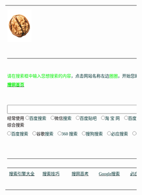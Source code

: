 <!-- 参考http://www.sowang.com/s/ -->

<html><head><meta http-equiv="Content-Type" content="text/html; charset=GBK">
<title>搜网全能搜 - 搜索引擎大全!各大搜索引擎一键搜索!</title>

<meta name="Description" content="为您提供各大搜索引擎入口,集合全世界最大的搜索引擎百度搜索,谷歌搜索,360搜索,搜狗搜索,必应搜索等搜索引擎,帮您一键实现对百度、谷歌、搜狗、必应、360等搜索引擎及视频、图片、音乐、知识、微博、微信、购物等热门网站搜索，方便您快速找到所需！&quot;">
<meta name="Keywords" content="搜索引擎,搜索大全,搜索引擎大全,全能搜,百度搜索引擎,google谷歌搜索引擎,360搜索引擎,搜狗搜索引擎,搜搜搜索引擎,必应搜索引擎,购物搜索引擎,网页搜索引擎,音乐搜索引擎,视频搜索引擎,学术搜索引擎,图片搜索引擎">

<style type="text/css">
<!--

body, td{color:/#000;font-size:12px;font-family:宋体;line-height:140%}
A:LINK{color:/#039;}

A:VISITED{color:/#039;}
A:HOVER{color:/#f60;}

.WH{color:/#FFF;font:bold 14.8px 宋体}
.WHS{color:/#FFF;font:12px 宋体}

:link.WHS{color:/#FFF;font:12px 宋体}
:visited.WHS{color:/#FFF;font:12px 宋体}

:hover.WHS{color:/#f60;font:12px 宋体}
.X{font-size:24px;font-weight:bold;}

.L{font-size:16px;font-weight:bold;}
.M{font:bold 14.8px 宋体}

.C{font-size:14.8px}
.S{font-size:12px}

.LM{line-height:130%}
.LL{line-height:150%}

.f11{font-size:14.9px}
.f1{font-size:10px}

.f2{font-size:12px}
.f3{font-size:16px}

.f4{font-size:18px}
.f5{font-size:24px}

.f6{font-size:31px}
.lh13{line-height:130%}

.lh15{line-height:150%}
.lh17{line-height:170%}

select{font-size:12px}
input{font-size:12px}

.l15{line-height:150%}
.img01{border-color:/#000000;color:/#000000;}

.c01{color:/#ffffff;line-height:150%}
.c03{color:/#FA7701;line-height:170%;font-size:14.9px}

.td_background {BACKGROUND-COLOR: /#f7f7f4; COLOR: /#3f3f3f; FONT-SIZE: 12px;
LINE-HEIGHT: 13pt; TEXT-ALIGN: center}

.f14 {font-size:14.8px;font-family:宋体; line-height: 20px}
.b10 { font-family: "宋体"; font-size: 10pt; color: /#000000; line-height: 130%}

.black9 { font-family: "宋体"; font-size: 9pt; color: /#000000; text-decoration: none}
.p4{font-size:14.8px;line-height:130%}

.f9 { font-size: 12px}
.a { font-family: "宋体"; font-size: 12px; color: 000099; text-decoration: none}

.text {font-size: 14.9px; line-height: 22px}
a {font-size: 9pt; text-decoration: underline}

.blue {text-decoration: underline;color:/#000099;line-height: 18px;}
.green { font-family: "宋体"; font-size: 14px; color: 687C49; text-decoration: none}

.b2 { font-family: "宋体"; font-size: 12px; color: /#000000; text-decoration: none; line-height: 18px}
a:link.a02 {color:/#0000ff;font-size:14.9px;font-weight:bold;}

.t3 { font-size: 14px; line-height: 140%; }
.tech15 {font-size:14.9px;line-height:120%;}

.techs1 {font-size:10px;color:/#6666cc;}
.navtd{ font-size: 12px; font-family: MS Shell Dlg,Tahoma,sans-serif,宋体; color: /#FFFFFF; text-decoration: none }

.bold{ font-weight: bold }
a:link.lan7 {color:/#00169C;font-size:12px}

.l17 {line-height:170%;}
a:link.link1 {text-decoration:none;}

.cont {FONT-FAMILY: 宋体; FONT-SIZE: 14px; LINE-HEIGHT: 20px}
.blank {LINE-HEIGHT: 20px; WIDTH: 95%; align: left}

td {font-family:宋体;font-size:12px;}
.itm {

FONT-FAMILY: "宋体"; FONT-SIZE: 12px
; color: /#FFFFFF}

.a14{font-size:14px;text-indent:25px;line-height:20px}
.item { font: 10pt "宋体"}

table {font-family: "宋体"; font-size: 9pt;}
.sms { font-size: 12px}.sms { font-size: 12px}.sms { font-size: 12px}a:link.keys { color: /#0000FF; text-decoration: none; font-size: 12px; }a:link.keys { color: /#0000FF; text-decoration: none; font-size: 12px; }a:link.keys { color: /#0000FF; text-decoration: none; font-size: 12px; }a:link.keys { color: /#0000FF; text-decoration: none; font-size: 12px; }a:link.keys { color: /#0000FF; text-decoration: none; font-size: 12px; }a:link.keys { color: /#0000FF; text-decoration: none; font-size: 12px; }a:link.keys { color: /#0000FF; text-decoration: none; font-size: 12px; }a:link.keys { color: /#0000FF; text-decoration: none; font-size: 12px; }a:link.keys { color: /#0000FF; text-decoration: none; font-size: 12px; }a:link.keys { color: /#0000FF; text-decoration: none; font-size: 12px; }a:link.keys { color: /#0000FF; text-decoration: none; font-size: 12px; }a:link.keys { color: /#0000FF; text-decoration: none; font-size: 12px; }a:link.keys { color: /#0000FF; text-decoration: none; font-size: 12px; }a:link.keys { color: /#0000FF; text-decoration: none; font-size: 12px; }a:link.keys { color: /#0000FF; text-decoration: none; font-size: 12px; }a:link.keys { color: /#0000FF; text-decoration: none; font-size: 12px; }a:link.keys { color: /#0000FF; text-decoration: none; font-size: 12px; }a:link.keys { color: /#0000FF; text-decoration: none; font-size: 12px; }a:link.keys { color: /#0000FF; text-decoration: none; font-size: 12px; }a:link.keys { color: /#0000FF; text-decoration: none; font-size: 12px; }a:link.keys { color: /#0000FF; text-decoration: none; font-size: 12px; }a:link.keys { color: /#0000FF; text-decoration: none; font-size: 12px; }a:link.keys { color: /#0000FF; text-decoration: none; font-size: 12px; }a:link.keys { color: /#0000FF; text-decoration: none; font-size: 12px; }a:link.keys { color: /#0000FF; text-decoration: none; font-size: 12px; }a:link.keys { color: /#0000FF; text-decoration: none; font-size: 12px; }.p1{font-size:12px}

.b { font-family: "宋体"; font-size: 14px; color: /#000000; text-decoration: none; font-weight: bold}
.f12{font-size:12px; color:/#000000; line-height: 18px}

.dir {FONT-FAMILY: 宋体; FONT-SIZE: 14.8px; FONT-WEIGHT: bold}
.unnamed1 { font-size: 9pt}

.TEXT1 {line-height: 130%;}
.p2{font-size:12px;line-height:130%;}

.tomg { color: /#000000; font-size:12px; text-decoration:none}
a:link.tomg {color: /#000000; text-decoration:none}

.f{font-size:12px}.c07{color:/#777777;line-height:150%;}
a:link.lk3 {color:/#777777;text-decoration:none;}

.font {font-size: 9pt; font-family: "宋体", "Arial Narrow", "Times New Roman",line-height:13pt;}
:link.fl{color:/#6f6f6f}

.n02 {FONT-SIZE: 14px; LINE-HEIGHT: 150%}
a:link.a07 {text-decoration:none;color:/#0000AA;}

.p3{font-family:"宋体";font-size:12px;line-height:200%}.black { font-size: 12px;text-decoration: none;line-height: 18px;}
.tableBorder1{width:98%;border: 1px; background-color: /#6595D6;}

td.TableBody1{background-color: /#FFFFFF;line-height : normal ;}
table {font-family: "宋体"; font-size: 9pt;}

/*{margin:0;padding:0;}
.newsblue1 { font-size: 14px; line-height: 21px; color: /#0F0CBF;}

a {font-size: 9pt; text-decoration: underline}
a:link{color:000066}

a:link{font-size:12px;color:/#0000cc;}
/*{margin:0;padding:0;}

--></style><!--<base target="_blank">--><base href="." target="_blank">
<style type="text/css">/#yddContainer{display:block;font-family:Microsoft YaHei;position:relative;width:100%;height:100%;top:-4px;left:-4px;font-size:12px;border:1px solid}/#yddTop{display:block;height:22px}/#yddTopBorderlr{display:block;position:static;height:17px;padding:2px 28px;line-height:17px;font-size:12px;color:/#5079bb;font-weight:bold;border-style:none solid;border-width:1px}/#yddTopBorderlr .ydd-sp{position:absolute;top:2px;height:0;overflow:hidden}.ydd-icon{left:5px;width:17px;padding:0px 0px 0px 0px;padding-top:17px;background-position:-16px -44px}.ydd-close{right:5px;width:16px;padding-top:16px;background-position:left -44px}/#yddKeyTitle{float:left;text-decoration:none}/#yddMiddle{display:block;margin-bottom:10px}.ydd-tabs{display:block;margin:5px 0;padding:0 5px;height:18px;border-bottom:1px solid}.ydd-tab{display:block;float:left;height:18px;margin:0 5px -1px 0;padding:0 4px;line-height:18px;border:1px solid;border-bottom:none}.ydd-trans-container{display:block;line-height:160%}.ydd-trans-container a{text-decoration:none;}/#yddBottom{position:absolute;bottom:0;left:0;width:100%;height:22px;line-height:22px;overflow:hidden;background-position:left -22px}.ydd-padding010{padding:0 10px}/#yddWrapper{color:/#252525;z-index:99999;background:url(chrome-extension://bgllbpdmpeenjbeiigkhccehncomjfbk/ab20.png);}/#yddContainer{background:/#fff;border-color:/#4b7598}/#yddTopBorderlr{border-color:/#f0f8fc}/#yddWrapper .ydd-sp{background-image:url(chrome-extension://bgllbpdmpeenjbeiigkhccehncomjfbk/ydd-sprite.png)}/#yddWrapper a,/#yddWrapper a:hover,/#yddWrapper a:visited{color:/#50799b}/#yddWrapper .ydd-tabs{color:/#959595}.ydd-tabs,.ydd-tab{background:/#fff;border-color:/#d5e7f3}/#yddBottom{color:/#363636}/#yddWrapper{min-width:250px;max-width:400px;margin-top: 15px;}</style><style id="style-1-cropbar-clipper">//* Copyright 2014 Evernote Corporation. All rights reserved. /*/

.en-markup-crop-options {
top: 18px !important;

left: 50% !important;
margin-left: -100px !important;

width: 200px !important;
border: 2px rgba(255,255,255,.38) solid !important;

border-radius: 4px !important;
}

.en-markup-crop-options div div:first-of-type {
margin-left: 0px !important;

}
</style></head>

<body>
<div align="center">

<table border="0" width="55%" height="636">
<tbody><tr>

<td height="108">
<p align="center">

<img border="0" src="/img/hetao_80x106.png" alt="搜网全能搜 --- 帮您一键实现对百度、谷歌、搜狗、必应、360搜索引擎、视频、图片、音乐、知识、微博、微信、购物等热门网站搜索，方便您快速找到需要的东西！" width="80" height="106"></p></td>
</tr>

<tr>
<td height="345">

<table border="0" cellpadding="0" cellspacing="0" width="873" height="280">
<tbody><tr>

<td width="873" height="19" style="font-size: 12px; margin: 0; padding: 0">
</td>

</tr>
<tr>

<td width="873" height="19" style="font-size: 12px; margin: 0; padding: 0">
</td>

</tr>
<tr>

<td width="873" height="19" style="font-size: 12px; margin: 0; padding: 0">
<font color="/#FF0000">

<span style="font-size: 10.5pt; margin: 0; padding: 0" lang="zh-cn">请在</span><span style="font-size: 10.5pt" lang="zh-cn">搜索</span><span style="font-size: 10.5pt">框</span><span style="font-size: 10.5pt; margin: 0; padding: 0" lang="zh-cn">中输入您想搜索的内容</span></font><font style="margin: 0; padding: 0"><font color="/#333333"><span style="font-size: 10.5pt">，点击网站名称左边</span></font><span style="font-size: 10.5pt"><font color="/#FF0000">圈圈</font></span></font><font color="/#333333" style="margin: 0; padding: 0"><span style="font-size: 10.5pt">，</span></font><span lang="zh-cn" style="margin: 0; padding: 0"><font color="/#333333" style="margin: 0; padding: 0"><span style="font-size: 10.5pt">开始您的搜索之旅
！搜网全能搜一键搜索！</span>&nbsp;<span style="font-size: 10.5pt"> </span> </font></span>

<font color="/#635f5c" style="margin: 0px; padding: 0px"><b>
<span class="eng">

<font color="/#333333" style="margin: 0px; padding: 0px">
<span style="font-size: 10.5pt"></span></font></span>

</b><span class="eng">
<font color="/#333333" style="margin: 0px; padding: 0px"><u><span style="margin: 0px; padding: 0px">

<font color="/#FF0000" style="margin: 0; padding: 0; ">
<a href="http://www.sowang.com/">

<font color="/#FF0000" style="font-size: 10.5pt; font-weight:700">搜网首页</font></a></font></span></u></font></span></font><b><span lang="zh-cn" style="margin: 0; padding: 0"><font color="/#333333" style="margin: 0; padding: 0">&nbsp; </font></span>
<font color="/#111111"></font><span lang="zh-cn" style="margin: 0; padding: 0"><font color="/#333333" style="margin: 0; padding: 0">&nbsp; </font></span><span lang="zh-cn" style="margin: 0; padding: 0"><font color="/#333333" style="margin: 0; padding: 0"> </font></span>

</b><font color="/#333333"><span style="font-size: 10.5pt">
</span></font><b><script language="javascript">

<!--
function check(select){

key = document.form1.word.value;
switch(select){

case 001: window.open('http://search.tianya.cn/s?q='+key);break;
case 002: window.open('http://www.soku.com/search_video/q_'+key);break;

case 003: window.open('http://s.weibo.com/weibo/'+key);break;
case 004: window.open('http://so.tudou.com/nisearch//'+key);break;

case 005: window.open('http://search.xunlei.com/search.php?keyword='+key);break;
case 006: window.open('http://www.baidu.com/baidu?tn=bds&cl=3&ct=2097152&si=gamersky.com&s=&word='+key);break;

case 007: window.open('http://so.iqiyi.com/so/q_'+key);break;
case 009: window.open('http://www.so.com/s?ie=utf-8&src=360sou_home&q='+encodeURIComponent(key));break;

case 024: window.open('http://news.chinaso.com/newssearch.htm?q='+key);break;
case 511: window.open('http://so.tv.sohu.com/mts?box=1&wd='+key);break;

case 013: window.open('https://search.jd.com/Search?keyword='+key);break;
case 015: window.open('http://searchb.dangdang.com/?key='+key);break;

case 016: window.open('http://www.amazon.cn/gp/search?__mk_zh_CN=%E4%BA%9A%E9%A9%AC%E9%80%8A%E7%BD%91%E7%AB%99&url=search-alias%3Daps&field-keywords='+key);break;
case 017: window.open('http://tuan.baidu.com/quanguo/?do=search&wd='+key);break;

case 018: window.open('http://wenku.baidu.com/search?word='+key);break;
case 019: window.open('http://zh.wikipedia.org/wiki/'+key);break;

case 020: window.open('http://tieba.baidu.com/f?kw='+key);break;
case 021: window.open('http://www.baidu.com/s?rtt=2&tn=baiduwb&cl=2&wd='+key);break;

case 322: window.open('http://weixin.sogou.com/weixin?type=2&query='+key);break;
case 023: window.open('http://www.douban.com/search?search_text='+key);break;

case 026: window.open('http://map.sogou.com//#lq='+key);break;
case 027: window.open('http://www.haodou.com/search/'+key);break;

case 028: window.open('http://gouwu.sogou.com/shop?query='+key);break;
case 029: window.open('http://xyx.hao123.com/search/?q='+key);break;

case 030: window.open('http://search.17173.com/jsp/news.jsp?keyword='+key .htm);break;
case 031: window.open('http://data.yule.baidu.com/s?word='+key .htm);break;

case 033: window.open('http://image.so.com/i?q='+key .htm);break;
case 034: window.open('http://gouwu.sogou.com/shop?query='+key);break;

case 211: window.open('http://www.kugou.com/common/search.php?keyword='+encodeURIComponent(key));break;
case 212: window.open('http://mp3.baidu.com/m?f=ms&rf=idx&tn=baidump3&ct=134217728&lf=&rn=&word='+key);break;

case 213: window.open('http://www.sowang.cn/'+key);break;
case 214: window.open('http://music.yahoo.cn/s?q='+key);break;

case 101: window.open('http://www.google.com/cse?cx=partner-pub-6779091984393228%3A69q7uss5stz&ie=GB2312&q='+key);break;
case 102: window.open('https://video.so.com/v?q='+key);break;

case 103: window.open('http://dict.baidu.com/s?ie=gb2312&bs=windows&sr=&z=&cl=3&f=8&word='+key);break;
case 221: window.open('https://www.google.com.hk/search?safe=strict&hl=zh-CN&source=hp&ei=RYeuWoPrEISyswGswYHYCA&q='+key);break;

case 223: window.open('http://www.sogou.com/sogou?query='+key+'&pid=sogou-site-bd1354624fbae3b2');break;
case 224: window.open('http://www.baidu.com/s?tn=sitesowang&word='+key);break;

case 227: window.open('http://cn.bing.com/search?q='+encodeURIComponent(key));break;
case 233: window.open('http://www.baidu.com/s?wd='+key);break;

case 232: window.open('http://v.baidu.com/search.php?word='+key);break;
case 237: window.open('http://www.baidu.com/s?tn=sitesowang&cl=3&rn=10&ct=0&lm=0&word=filetype%3Aall+'+key);break;

case 238: window.open('http://www.gougou.com/search?search='+key);break;
case 239: window.open('http://pic.sogou.com/pics?query='+key);break;

case 240: window.open('http://sucai.zcool.com.cn/search.do?k='+key);break;
case 241: window.open('http://www.baidu.com/s?cl=3&tn=sitesowang&f=5&wd=mtv下载 '+key);break;

case 249: window.open('http://images.google.cn/images?complete=1&hl=zh-CN&q='+key);break;
case 250: window.open('http://image.baidu.com/i?ct=201326592&cl=2&lm=-1&tn=baiduimage&pv=&word='+key);break;

case 251: window.open('http://video.baidu.com/v?ct=301989888&rn=20&pn=0&db=0&s=0&word='+key);break;
case 252: window.open('http://search.pptv.com/s_video?kw='+key);break;

case 253: window.open('http://v.iask.com/v?k='+key);break;
case 255: window.open('http://movie.hao123.com/allsearch?q='+key);break;

case 256: window.open('http://www.soku.com/search_video/q_'+key);break;
case 264: window.open('http://mp3.baidu.com/m?rn=&tn=baidump3&ct=134217728&lm=6&word='+key);break;

case 269: window.open('http://so.hudong.com/s/doc/'+key);break;
case 270: window.open('http://zhidao.baidu.com/q?ct=17&pn=0&tn=ikaslist&rn=10&word='+key);break;

case 271: window.open('http://baike.baidu.com/w?ct=17&lm=0&tn=baiduWikiSearch&pn=0&rn=10&word='+key);break;
case 274: window.open('http://www.baidu.com/s?tn=sitesowang&ct=&lm=&z=&rn=&word='+key);break;

case 275: window.open('http://www.iciba.com/'+key);break;
case 276: window.open('http://www.baidu.com/baidu?ie=gb2312&ct=1048576&cl=3&word='+key);break;

case 278: window.open('http://zidian.cn.yahoo.com/result_en2cn.html?p='+key);break;
case 279: window.open('http://dict.cn/search/?q='+key);break;

case 280: window.open('http://www.lfzz.net/tools/dict.asp?word='+key);break;
case 281: window.open('http://hanyu.baidu.com/s?ie=gb2312&bs=windows&sr=&z=&cl=3&f=8&word='+key);break;

case 284: window.open('http://s.taobao.com/search?q='+key);break;
case 285: window.open('http://search.cctv.com/search.php?qtext='+encodeURIComponent(key));break;

case 300: window.open('http://list.tmall.com/search_product.htm?q='+key);break;
case 310: window.open('http://www.xilinjie.com/s?q='+key);break;

case 400: window.open('http://so2.4399.com/search/search.php?k='+key);break;
case 500: window.open('http://www.baidu.com/s?tn=sitesowang&word='+key);break;

case 501: window.open('http://s.taobao.com/search?q='+key);break;
case 502: window.open('http://v.baidu.com/v?word='+key);break;

case 503: window.open('http://list.tmall.com/search_product.htm?q='+key);break;
case 504: window.open('http://mp3.baidu.com/m?f=ms&rf=idx&tn=baidump3&ct=134217728&lf=&rn=&word='+key);break;

case 505: window.open('http://map.baidu.com/m?word='+key);break;
case 506: window.open('http://s.weibo.com/weibo/'+key);break;

case 507: window.open('http://tieba.baidu.com/f?kw='+key);break;
case 508: window.open('http://news.baidu.com/ns?word='+key);break;

case 509: window.open('http://xueshu.baidu.com/s?wd='+key);break;
case 510: window.open('http://v.qq.com/search.html?pagetype=3&stj2=search.search&stag=txt.index&ms_key='+key);break;

case 600: window.open('http://vdisk.weibo.com/search/?type=public&keyword='+key);break;
case 700: window.open('http://xueshu.baidu.com/s?wd='+key);break;

case 800: window.open('http://cn.bing.com/academic/search?q='+key);break;
case 900: window.open('http://www.sogou.com/xueshu?ie=utf-8&query='+key);break;

case 920: window.open('http://epub.cnki.net/kns/brief/default_result.aspx'+key);break;
case 990: window.open('http://www.sowang.com/chaxun/index.htm'+key);break;

case 950: window.open('https://sg.search.yahoo.com/search;_ylt=AwrBTvcZ.PlTbwEApZQi4gt.;_ylc=X1MDMjExNDcwODAwMgRfcgMyBGJjawNjb2Q5ZHExOXZqdTBwJTI2YiUzRDMlMjZzJTNEOGEEZnIDBGdwcmlkAwRtdGVzdGlkA251bGwEbl9yc2x0AzAEbl9zdWdnAzAEb3JpZ2luA3NnLnNlYXJjaC55YWhvby5jb20EcG9zAzAEcHFzdHIDBHBxc3RybAMEcXN0cmwDNgRxdWVyeQNzZWFyY2gEdF9zdG1wAzE0MDg4OTA2NTUEdnRlc3RpZANudWxs?pvid=tKo33Dk4LjHm5xgGlXwchw6aMTgyLlP5.Bn_iSKI&p='+key);break;
case 960: window.open('https://www.yandex.com/search/?text='+key);break;

case 991: window.open('https://scholar.google.com.hk/scholar?hl=zh-CN&as_sdt=0%2C5&q='+key);break;
case 992: window.open('http://zhihu.sogou.com/zhihu?query='+key);break;

case 993: window.open('http://dict.youdao.com/search?q='+key);break;
case 994: window.open('http://www.chaoxing.com/search?sw='+key);break;

case 995: window.open('http://www.sciinfo.cn/Result.aspx?c=1&q='+key);break;
case 996: window.open('http://cn.whu.findplus.cn/?h=search_list&query='+key);break;

case 997: window.open('http://search.gome.com.cn/search?question='+key);break;
case 635: window.open(''+key);break;

}
}

//-->
</script></b><font color="/#333333"><span style="font-size: 10.5pt"> 　</span></font><span id="thread_78482"></span></td>

</tr>
<tr>

<td width="873" height="47" style="font-size: 12px; margin: 0; padding: 0"><form name="form1" method="get" action="http://www.baidu.com/s?tn=sitesowang&amp;word=" style="margin: 0; padding: 0">
<p align="center"><font size="5" style="margin: 0; padding: 0">

<input name="word" size="78" onfocus="this.select()" onmouseover="this.focus()" style="margin:0; padding:0; font-size: 16pt; float:left" onkeypress="if(event.keyCode==13){check(101);return false;}"></font><font color="/#333333" style="margin: 0; padding: 0"> </font></p>
<p style="line-height: 200%" align="left"></p>

</form></td>
</tr>

<tr>
<td width="873" height="27" style="font-size: 12px; margin: 0; padding: 0">

<font color="/#800000">
<span style="font-size: 10.5pt">经常使用</span></font><font color="/#333333" style="margin: 0; padding: 0; font-size:10.5pt"> </font>

<font color="/#333333">
<input type="radio" onclick="check(500)" value="V1" style="margin: 0; padding: 0; font-size:10.5pt" name="e7"></font><span style="margin:0; padding:0; TEXT-DECORATION: none" id="linkArea1"><font color="/#333333" style="margin: 0; padding: 0; font-size:10.5pt">百度</font></span><font color="/#333333"><span style="font-size: 10.5pt">搜索　</span></font><font color="/#333333" style="margin: 0; padding: 0"><input type="radio" onclick="check(322)" style="margin:0; padding:0; font-size: 10.5pt" value="V1" name="e10"></font><font style="font-size: 10.5pt">微信</font><font color="/#333333" style="font-size: 10.5pt">搜索</font><font color="/#333333"><span style="font-size: 10.5pt">　</span></font><font color="/#333333" style="margin: 0; padding: 0"><input type="radio" onclick="check(507)" value="V1" style="margin: 0; padding: 0; font-size:10.5pt" name="e16"></font><font color="/#333333"><span style="font-size: 10.5pt">百度贴吧　</span></font><font color="/#333333" style="margin: 0; padding: 0"><input type="radio" onclick="check(501)" style="margin:0; padding:0; font-size: 10.5pt" value="V1" name="e8"></font><font color="/#333333"><font face="Trebuchet MS" style="font-size: 10.5pt; margin: 0; padding: 0">淘 宝 网</font><span style="font-size: 10.5pt">　</span></font><font color="/#333333" style="margin: 0; padding: 0"><input type="radio" onclick="check(504)" value="V1" style="margin: 0; padding: 0; font-size:10.5pt" name="e11"></font><font color="/#333333"><font style="margin: 0; padding: 0"><span style="font-size: 10.5pt">百度音乐</span></font><span style="font-size: 10.5pt">　</span></font><font color="/#333333" style="margin: 0; padding: 0"><input type="radio" onclick="check(506)" value="V1" style="margin: 0; padding: 0; font-size:10.5pt" name="e13"></font><font color="/#333333"><font style="margin: 0; padding: 0"><span style="font-size: 10.5pt">新浪微博</span></font><span style="font-size: 10.5pt">　</span><input type="radio" onclick="check(256)" value="V1" style="margin: 0; padding: 0; font-size:10.5pt" name="e9"></font><span style="font-size: 10.5pt; text-decoration: none;"><font color="/#333333">优酷</font></span><font color="/#333333"><span style="font-size: 10.5pt; margin: 0; padding: 0" lang="zh-cn">视频</span><span style="font-size: 10.5pt">　</span></font><font color="/#333333" style="margin: 0; padding: 0"><input type="radio" onclick="check(505)" value="V1" style="margin: 0; padding: 0; font-size:10.5pt" name="e12"></font><font color="/#333333"><font style="margin: 0; padding: 0"><span style="font-size: 10.5pt">百度地图</span></font></font></td>

</tr>
<tr>

<td width="873" height="27" style="font-size: 12px; margin: 0; padding: 0">
<font color="/#800000">

<a style="text-decoration: none; color:/#00e; font-size:10.5pt" href="http://www.sowang.com/search.htm">
<font color="/#800000">综合搜索</font></a></font><font color="/#333333" style="margin: 0; padding: 0"><span style="font-size: 10.5pt">

</span> </font>
<font color="/#333333">

<input type="radio" onclick="check(224)" value="V1" style="margin: 0; padding: 0; font-size:10.5pt" name="e1"></font><span id="linkArea0" style="margin: 0; padding: 0"><a target="_blank" href="http://www.sowang.com/BAIDU/" style="text-decoration: none; margin: 0; padding: 0; font-size:10.5pt"><span style="margin:0; padding:0; TEXT-DECORATION: none"><font color="/#333333" style="margin: 0; padding: 0">百度</font></span></a></span><font color="/#333333"><span style="font-size: 10.5pt">搜索　</span><input type="radio" onclick="check(221)" value="V1" style="margin: 0; padding: 0; font-size:10.5pt" name="e2"></font><span style="margin:0; padding:0; text-decoration: none"><a style="text-decoration: none; margin: 0; padding: 0; font-size:10.5pt" href="http://www.sowang.com/googleseaech.htm"><font color="/#000000" style="margin: 0; padding: 0">谷歌</font></a></span><font color="/#333333"><span style="font-size: 10.5pt">搜索　</span><input type="radio" onclick="check(009)" value="V1" style="margin: 0; padding: 0; font-size:10.5pt" name="e3"><span style="font-size: 10.5pt">360 搜索　</span><input type="radio" onclick="check(223)" value="V1" style="margin: 0; padding: 0; font-size:10.5pt" name="e"><span style="font-size:10.5pt;margin:0; padding:0; text-decoration: none; cursor:pointer;" onclick="check(223)"><font style="margin: 0; padding: 0">搜狗搜索</font></span><span style="font-size: 10.5pt">　</span><input type="radio" onclick="check(227)" value="V1" style="margin: 0; padding: 0; font-size:10.5pt" name="e18"><span style="font-size: 10.5pt">必应搜索　</span><input type="radio" onclick="check(024)" value="V1" style="margin: 0; padding: 0; font-size:10.5pt" name="e"><span style="font-size: 10.5pt">中国搜索　</span><input type="radio" onclick="check(950)" value="V1" style="margin: 0; padding: 0; font-size:10.5pt" name="e38"><span style="font-size: 10.5pt">雅虎英文 </span><input type="radio" onclick="check(960)" value="V1" style="margin: 0; padding: 0; font-size:10.5pt" name="e38"><span style="font-size: 10.5pt">Yandex </span></font></td>
</tr>

<tr>
<td width="873" height="27" style="font-size: 12px; margin: 0; padding: 0">

<font color="/#800000"><span style="font-size: 10.5pt">购物搜索</span></font><font color="/#434545" style="margin: 0; padding: 0; font-size:10.5pt">
</font><font color="/#3F3F3F" style="margin: 0; padding: 0">

<input type="radio" onclick="check(284)" style="margin:0; padding:0; font-size: 10.5pt" value="V1" name="e40"></font><font face="Trebuchet MS" color="/#333333" style="font-size: 10.5pt; margin: 0; padding: 0">淘 宝 网</font><font color="/#333333"><span style="font-size: 10.5pt">　</span></font><font color="/#333333" style="margin: 0; padding: 0"><span style="font-size: 10.5pt">
</span><input type="radio" onclick="check(300)" style="margin:0; padding:0; font-size: 10.5pt" value="V1" name="e5"></font><font face="Trebuchet MS" color="/#333333" style="font-size: 10.5pt; margin: 0; padding: 0">天猫商城</font><font color="/#333333"><span style="font-size: 10.5pt">　</span></font><font color="/#333333" style="margin: 0; padding: 0"><input type="radio" onclick="check(013)" style="margin:0; padding:0; font-size: 10.5pt" value="V1" name="e41"></font><font face="Trebuchet MS" color="/#333333" style="font-size: 10.5pt; margin: 0; padding: 0">京东商城</font><font color="/#333333"><span style="font-size: 10.5pt">　</span></font><font color="/#333333" style="margin: 0; padding: 0"><input type="radio" onclick="check(015)" style="margin:0; padding:0; font-size: 10.5pt" value="V1" name="e42"></font><font face="Trebuchet MS" color="/#333333" style="font-size: 10.5pt; margin: 0; padding: 0">当 当 网</font><font color="/#333333"><span style="font-size: 10.5pt">　</span></font><font color="/#333333" style="margin: 0; padding: 0"><input type="radio" onclick="check(016)" style="margin:0; padding:0; font-size: 10.5pt" value="V1" name="e43"></font><font face="Trebuchet MS" color="/#3F3F3F" style="font-size: 10.5pt; margin: 0; padding: 0"><span style="font-size: 10.5pt; text-decoration: none"><font color="/#333333">卓 越 网</font></span></font><font color="/#333333"><span style="font-size: 10.5pt">　 </span></font><font color="/#333333" style="margin: 0; padding: 0"><input type="radio" onclick="check(034)" style="margin:0; padding:0; font-size: 10.5pt" value="V1" name="e21"></font><font face="Trebuchet MS" color="/#333333" style="font-size: 10.5pt; margin: 0; padding: 0">搜狗购物</font><font color="/#333333"><span style="font-size: 10.5pt">　 </span></font><font color="/#333333" style="margin: 0; padding: 0">

<input type="radio" onclick="check(997)" style="margin:0; padding:0; font-size: 10.5pt" value="V1" name="e52"></font><font face="Trebuchet MS" color="/#333333" style="font-size: 10.5pt; margin: 0; padding: 0">国美电器</font></td>
</tr>

<tr>
<td width="873" height="27" style="font-size: 12px; margin: 0; padding: 0">

<font color="/#800000" style="margin: 0; padding: 0">
<span style="font-size: 10.5pt">视频<a style="text-decoration: none; font-size: 10.5pt; margin: 0; padding: 0" href="http://www.sowang.com/ZY/MOVIES.HTM"><font color="/#800000">搜索</font></a></span></font><font color="/#333333" style="margin: 0; padding: 0"><span style="font-size: 10.5pt">

</span></font><font color="/#333333">
<input type="radio" onclick="check(007)" value="V1" style="margin: 0; padding: 0; font-size:10.5pt" name="e27"><span style="font-size: 10.5pt">奇艺</span><font><span style="font-size: 10.5pt">高清</span></font><span style="font-size: 10.5pt">　</span><input type="radio" onclick="check(251)" style="margin:0; padding:0; font-size: 10.5pt" value="V1" name="e14"><span style="font-size: 10.5pt; margin: 0; padding: 0" lang="zh-cn">百度视频</span><span style="font-size: 10.5pt">　</span></font><font color="/#333333" style="margin: 0; padding: 0"><input type="radio" onclick="check(256)" style="margin:0; padding:0; font-size: 10.5pt" value="V1" name="e28"><span style="font-size: 10.5pt">优酷视频</span></font><font color="/#333333"><span style="font-size: 10.5pt">　</span><input type="radio" onclick="check(510)" value="V1" style="margin: 0; padding: 0; font-size:10.5pt" name="e20"><span style="font-size: 10.5pt">腾讯视频　</span></font><font color="/#333333" style="margin: 0; padding: 0"><font color="/#333333"><input type="radio" onclick="check(511)" style="margin:0; padding:0; font-size: 10.5pt" value="V1" name="e30"></font><span style="font-size: 10.5pt">搜狐视频</span></font><font color="/#333333"><span style="font-size: 10.5pt">　</span></font><font color="/#333333" style="margin: 0; padding: 0"><input type="radio" onclick="check(252)" style="margin:0; padding:0; font-size: 10.5pt" value="V1" name="e32"></font><font color="/#333333"><span style="font-size: 10.5pt">PPTV聚力　</span><input type="radio" onclick="check(285)" value="V1" style="margin: 0; padding: 0; font-size:10.5pt" name="e4"><span style="font-size: 10.5pt">央视视频

</span><input type="radio" onclick="check(102)" value="V1" style="margin: 0; padding: 0; font-size:10.5pt" name="e48"><span style="font-size: 10.5pt">360视频</span></font></td>
</tr>

<tr>
<td width="873" height="27" style="font-size: 12px; margin: 0; padding: 0">

<font style="margin: 0; padding: 0"><span style="font-size: 10.5pt">
<font color="/#800000" style="margin: 0; padding: 0">知识搜索</font></span><font color="/#333333" style="margin: 0; padding: 0"><span style="font-size: 10.5pt">

</span>
</font></font><font color="/#333333" style="margin: 0; padding: 0">

<input type="radio" onclick="check(270)" value="V1" style="margin: 0; padding: 0; font-size:10.5pt" name="e22"><span style="font-size: 10.5pt">百度知道</span></font><font color="/#333333"><span style="font-size: 10.5pt">　</span><input type="radio" onclick="check(992)" value="V1" style="margin: 0; padding: 0; font-size:10.5pt" name="e19"></font><span style="font-size: 10.5pt">知乎<font color="/#333333">搜索</font></span><font color="/#333333"><span style="font-size: 10.5pt">　</span></font><font color="/#333333" style="margin: 0; padding: 0"><input type="radio" onclick="check(271)" value="V1" style="margin: 0; padding: 0; font-size:10.5pt" name="R19"><span style="font-size: 10.5pt">百度百科</span></font><font color="/#333333"><span style="font-size: 10.5pt">　</span></font><font color="/#333333" style="margin: 0; padding: 0"><input type="radio" onclick="check(019)" style="margin:0; padding:0; font-size: 10.5pt" value="V1" name="R31"></font><font><span style="font-size: 10.5pt"><font color="/#333333">维基百科</font></span></font><font color="/#333333"><span style="font-size: 10.5pt">　</span></font><font color="/#434545" style="margin: 0; padding: 0"><input type="radio" onclick="check(018)" value="V1" style="margin: 0; padding: 0; font-size:10.5pt" name="R30"></font><font color="/#3F3F3F" style="margin: 0; padding: 0"><span style="font-size: 10.5pt">百度文库</span></font><font color="/#333333"><span style="font-size: 10.5pt">　</span></font><font color="/#3F3F3F" style="margin: 0; padding: 0"><input type="radio" onclick="check(237)" style="margin:0; padding:0; font-size: 10.5pt" value="V1" name="R27"><span style="font-size: 10.5pt">文档搜索</span></font><font><span style="font-size: 10.5pt">&nbsp;</span></font></td>
</tr>

<tr>
<td width="873" height="27" style="font-size: 12px; margin: 0; padding: 0">

<font><span style="font-size: 10.5pt">
<font color="/#800000" style="margin: 0; padding: 0">网盘搜索</font></span><font color="/#333333" style="margin: 0; padding: 0"><span style="font-size: 10.5pt">

</span>
</font><font color="/#333333">

<input type="radio" onclick="check(310)" value="V1" style="margin: 0; font-size:10.5pt; padding-left:4px; padding-right:4px; padding-top:1px; padding-bottom:1px" name="e47"><span style="font-size: 10.5pt">西
林 街</span></font></font><font color="/#333333"><span style="font-size: 10.5pt">　</span></font><font color="/#333333" style="margin: 0; padding: 0"><input type="radio" onclick="check(600)" style="margin:0; padding:0; font-size: 10.5pt" value="V1" name="R34"></font><font><span style="font-size: 10.5pt"><font color="/#333333">微盘搜索</font></span></font></td>

</tr>
<tr>

<td width="873" height="27" style="font-size: 12px; margin: 0; padding: 0">
<font style="margin: 0; padding: 0"><span style="font-size: 10.5pt">

<font color="/#800000" style="margin: 0; padding: 0">学术搜索</font></span><font color="/#333333" style="margin: 0; padding: 0"><span style="font-size: 10.5pt">
</span>

<input type="radio" onclick="check(991)" value="V1" style="margin: 0; padding: 0; font-size:10.5pt" name="e33"><span style="font-size: 10.5pt">谷歌学术</span></font><font color="/#333333"><span style="font-size: 10.5pt">　</span><input type="radio" onclick="check(700)" value="V1" style="margin: 0; font-size:10.5pt; padding-left:4px; padding-right:4px; padding-top:1px; padding-bottom:1px" name="e34"></font><font><span style="font-size: 10.5pt">百度学术</span></font><font color="/#333333"><span style="font-size: 10.5pt">　</span></font><font color="/#333333" style="margin: 0; padding: 0"><input type="radio" onclick="check(800)" value="V1" style="margin: 0; padding: 0; font-size:10.5pt" name="e35"></font><font color="/#333333"><span style="font-size: 10.5pt">必应学术　</span><input type="radio" onclick="check(900)" value="V1" style="margin: 0; font-size:10.5pt; padding-left:4px; padding-right:4px; padding-top:1px; padding-bottom:1px" name="e36"><span style="font-size: 10.5pt">搜狗学术</span></font><font color="/#333333"><span style="font-size: 10.5pt">　</span><input type="radio" onclick="check(994)" value="V1" style="margin: 0; font-size:10.5pt; padding-left:4px; padding-right:4px; padding-top:1px; padding-bottom:1px" name="e46"><span style="font-size: 10.5pt">超星发现</span></font><font color="/#333333"><font><span style="font-size: 10.5pt">　</span><input type="radio" onclick="check(995)" value="V1" style="margin: 0; font-size:10.5pt; padding-left:4px; padding-right:4px; padding-top:1px; padding-bottom:1px" name="e50"><span style="font-size: 10.5pt">万方学术</span></font></font><font color="/#333333"><span style="font-size: 10.5pt">　</span><input type="radio" onclick="check(996)" value="V1" style="margin: 0; font-size:10.5pt; padding-left:4px; padding-right:4px; padding-top:1px; padding-bottom:1px" name="e51"><span style="font-size: 10.5pt">珞珈学术　</span></font></font></td>
</tr>

<tr>
<td width="873" height="27" style="font-size: 12px; margin: 0; padding: 0">

<p style="line-height: 200%" align="left">
<font color="/#008000">

<a style="text-decoration: none; color:/#00e; font-size:10.5pt" href="http://www.sowang.com/picsearch.htm">
<font color="/#800000">图片</font></a></font><font color="/#008000" style="margin: 0; padding: 0"><a style="text-decoration: none; margin: 0; padding: 0; color:/#00e; font-size:10.5pt" href="http://www.sowang.com/picsearch.htm"><font color="/#800000" style="margin: 0; padding: 0">搜索</font></a></font><font color="/#333333" style="margin: 0; padding: 0"><span style="font-size: 10.5pt">

</span>
<input type="radio" onclick="check(250)" value="V1" style="margin: 0; padding: 0; font-size:10.5pt" name="e23"><span style="font-size: 10.5pt">百度图片</span></font><font color="/#333333"><span style="font-size: 10.5pt">　</span></font><font color="/#333333" style="margin: 0; padding: 0"><input type="radio" onclick="check(249)" value="V1" style="margin: 0; padding: 0; font-size:10.5pt" name="e24"></font><a href="http://www.google.cn/webhp?client=aff-sowang&amp;hl=zh-CN&amp;channel=searchlink" style="text-decoration: none; margin: 0; padding: 0; color:/#00e; font-size:10.5pt"><span style="margin:0; padding:0; text-decoration: none"><font color="/#333333" style="margin: 0; padding: 0">谷歌图片</font></span></a><font color="/#333333"><span style="font-size: 10.5pt">　</span></font><font color="/#333333" style="margin: 0; padding: 0"><font color="/#333333"><input type="radio" onclick="check(239)" value="V1" style="margin: 0; padding: 0; font-size:10.5pt" name="e25"></font><span style="font-size: 10.5pt">搜狗图片</span></font><font color="/#333333"><span style="font-size: 10.5pt">　</span></font><font color="/#333333" style="margin: 0; padding: 0"><font color="/#333333"><input type="radio" onclick="check(240)" value="V1" style="margin: 0; padding: 0; font-size:10.5pt" name="e26"></font><span style="font-size: 10.5pt">站酷素材</span></font><font color="/#333333"><span style="font-size: 10.5pt">　</span><input type="radio" onclick="check(033)" value="V1" style="margin: 0; padding: 0; font-size:10.5pt" name="e6"><span style="font-size: 10.5pt">360图片</span></font><font style="margin: 0; padding: 0" color="/#333333"><span style="font-size: 10.5pt">&nbsp;</span></font></p>

</td>
</tr>

<tr>
<td width="873" height="27" style="font-size: 12px; margin: 0; padding: 0">

<font style="margin: 0; padding: 0">
<span style="font-size: 10.5pt">

<font color="/#800000" style="margin: 0; padding: 0">实用搜索</font></span></font><span style="font-size: 10.5pt">
</span> <font color="/#333333" style="margin: 0; padding: 0"><input type="radio" onclick="check(281)" style="margin:0; padding:0; font-size: 10.5pt" value="V1" name="R24"></font><font face="Trebuchet MS" color="/#333333" style="margin: 0; padding: 0"><span style="font-size: 10.5pt">百度汉语</span></font><font color="/#333333"><span style="font-size: 10.5pt">　</span></font><font color="/#3F3F3F" style="margin: 0; padding: 0"><input type="radio" onclick="check(275)" style="margin:0; padding:0; font-size: 10.5pt" value="V1" name="R23"></font><a style="margin:0; padding:0; text-decoration: none; color:/#00e; font-size:10.5pt" href="http://www.sowang.com/jinshanciba.htm"><font color="/#333333" style="margin: 0; padding: 0">金山词霸</font></a><font color="/#333333"><span style="font-size: 10.5pt">　</span></font><font color="/#333333" style="margin: 0; padding: 0"><input type="radio" onclick="check(993)" style="margin:0; padding:0; font-size: 10.5pt" value="V1" name="R35"></font><font><span style="font-size: 10.5pt"><font color="/#333333">有道词典</font></span></font><font color="/#333333"><span style="font-size: 10.5pt">　</span></font><font color="/#333333" style="margin: 0; padding: 0"><input type="radio" onclick="check(027)" style="margin:0; padding:0; font-size: 10.5pt" value="V1" name="R33"></font><font><span style="font-size: 10.5pt"><font color="/#333333">好豆菜谱</font></span></font><font color="/#333333"><span style="font-size: 10.5pt">　</span><input type="radio" onclick="check(400)" value="V1" style="margin: 0; padding: 0; font-size:10.5pt" name="e39"><span style="font-size: 10.5pt">4399游戏　</span><input type="radio" onclick="check(103)" value="V1" style="margin: 0; padding: 0; font-size:10.5pt" name="e49"><span style="font-size: 10.5pt">百度词典</span></font><font><span style="font-size: 10.5pt"><font color="/#333333"> </font></span></font></td>

</tr>
</tbody></table>

</td>
</tr>

<tr>
<td height="1">

<hr color="/#EDEDED" size="1"></td>
</tr>

<tr>
<td height="36">

<table border="0" width="871" id="table1" height="36" style="font-family: 宋体; font-size: 9pt; margin: 0; padding: 0">
<tbody style="margin: 0; padding: 0">

<tr style="margin: 0; padding: 0">
<td width="96" style="font-size: 12px; margin: 0; padding: 0" align="center">

</td>
<td width="96" style="font-size: 12px; margin: 0; padding: 0" align="center">

</td>
<td width="96" style="font-size: 12px; margin: 0; padding: 0" align="center">

</td>
<td width="96" style="font-size: 12px; margin: 0; padding: 0" align="center">

</td>
<td width="97" style="font-size: 12px; margin: 0; padding: 0" align="center">

</td>
<td width="97" style="font-size: 12px; margin: 0; padding: 0" align="center">

</td>
<td width="97" style="font-size: 12px; margin: 0; padding: 0" align="center">

</td>
<td width="97" style="font-size: 12px; margin: 0; padding: 0" align="center">

</td>
<td width="97" style="font-size: 12px; margin: 0; padding: 0" align="center">

</td>
</tr>

<tr style="margin: 0; padding: 0">
<td width="96" style="font-size: 12px; margin: 0; padding: 0" align="center">

<span style="font-family: 宋体; font-size: 9pt">
<a href="http://www.sowang.com/link.htm">

<span style="font-size: 10.5pt; text-decoration: none">
<font color="/#333333">搜索引擎大全</font></span></a></span></td>

<td width="96" style="font-size: 12px; margin: 0; padding: 0" align="center">
<a href="http://www.sowang.com/seek.htm">

<span style="font-family: 宋体; font-size: 10.5pt; text-decoration: none">
<font color="/#333333">搜索技巧</font></span></a></td>

<td width="96" style="font-size: 12px; margin: 0; padding: 0" align="center">
<a href="http://www.sowang.com/gaokao/">

<span style="font-family: 宋体; font-size: 10.5pt; text-decoration: none">
<font color="/#333333">搜网高考</font></span></a></td>

<td width="96" style="font-size: 12px; margin: 0; padding: 0" align="center">
<a href="http://www.sowang.com/googleseaech.htm">

<span style="font-family: 宋体; font-size: 10.5pt; text-decoration: none">
<font color="/#333333">Google搜索</font></span></a></td>

<td width="97" style="font-size: 12px; margin: 0; padding: 0" align="left">
<p align="center">

<font color="/#434545" style="font-size: 10.5pt">
<a href="http://www.sowang.com/bbs/forum.php?mod=forumdisplay&amp;fid=67">

<span style="font-size: 10.5pt; text-decoration: none">
<font color="/#333333">必应壁纸</font></span></a></font></p></td>

<td width="97" style="font-size: 12px; color: /#000; font-family: 宋体; line-height: 140%; margin: 0; padding: 0" align="left">
<font color="/#333333" style="margin: 0; padding: 0">

<em style="margin: 0; padding: 0">
<span style="margin:0; padding:0; font-size: 10.5pt">

&nbsp;</span></em></font><a href="http://www.sowang.com/bbs/"><span style="font-family: 宋体; font-size: 10.5pt; text-decoration: none"><font color="/#333333">搜索爱好者</font></span></a></td>
<td width="97" style="font-size: 12px; color: /#000; font-family: 宋体; line-height: 140%; margin: 0; padding: 0" align="left">

<p align="center">
<a href="http://www.sowang.com/baiduzaixianfanyi.htm">

<span style="font-size: 10.5pt; text-decoration: none">
<font color="/#333333">百度翻译</font></span></a><font color="/#333333" style="font-size: 10.5pt">

</font>
</p></td>

<td width="97" style="font-size: 12px; color: /#000; font-family: 宋体; line-height: 140%; margin: 0; padding: 0" align="left">
<p align="center">

<a href="http://www.sowang.com/picsearch.htm">
<span style="font-family: 宋体; font-size: 10.5pt; text-decoration: none">

<font color="/#333333">搜网图片</font></span></a></p></td>
<td width="97" style="font-size: 12px; color: /#000; font-family: 宋体; line-height: 140%; margin: 0; padding: 0" align="left">

<p align="center">
<a href="http://www.sowang.com/mp3search.htm">

<span style="font-size: 10.5pt; text-decoration: none">
<font color="/#333333">搜网音乐</font></span></a><font color="/#333333"><span style="font-size: 10.5pt">

</span></font></p></td>
</tr>

</tbody></table>
</td>

</tr>
<tr>
<td height="29">
</td>
</tr>
</tbody></table>
</div>
</html>
